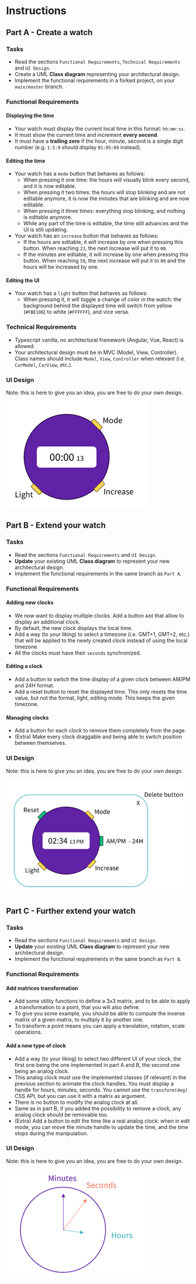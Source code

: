 # Instructions

## Part A - Create a watch

### Tasks

- Read the sections `Functional Requirements`, `Technical Requirements` and `UI Design`.
- Create a UML **Class diagram** representing your architectural design.
- Implement the functional requirements in a forked project, on your `main/master` branch.

### Functional Requirements

#### Displaying the time

- Your watch must display the current local time in this format: `hh:mm:ss`.
- It must show the current time and increment **every second**.
- It must have a **trailing zero** if the hour, minute, second is a single digit number (e.g. `1:5:9` should display `01:05:09` instead).

#### Editing the time 
- Your watch has a `mode` button that behaves as follows:
    - When pressing it one time: the hours will visually blink every second, and it is now editable.
    - When pressing it two times: the hours will stop blinking and are not editable anymore, it is now the minutes that are blinking and are now editable.
    - When pressing it three times: everything stop blinking, and nothing is editable anymore.
    - While any part of the time is editable, the time still advances and the UI is still updating.
- Your watch has an `increase` button that behaves as follows:
    - If the hours are editable, it will increase by one when pressing this button. When reaching `23`, the next increase will put it to `00`.
    - If the minutes are editable, it will increase by one when pressing this button. When reaching `59`, the next increase will put it to `00` and the hours will be increased by one.

#### Editing the UI 
- Your watch has a `light` button that behaves as follows:
    - When pressing it, it will toggle a change of color in the watch: the background behind the displayed time will switch from yellow (`#FBE106`) to white (`#FFFFFF`), and vice versa.

### Technical Requirements

- Typescript vanilla, no architectural framework (Angular, Vue, React) is allowed.
- Your architectural design must be in MVC (Model, View, Controller). Class names should include `Model`, `View`, `Controller` when relevant (i.e. `CarModel`, `CarView`, etc.).

### UI Design

Note: this is here to give you an idea, you are free to do your own design.

![Clock UI 1](./clock_ui_1.png)

## Part B - Extend your watch

### Tasks

- Read the sections `Functional Requirements` and `UI Design`.
- **Update** your existing UML **Class diagram** to represent your new architectural design.
- Implement the functional requirements in the same branch as `Part A`.

### Functional Requirements

#### Adding new clocks
- We now want to display multiple clocks. Add a button `Add` that allow to display an additional clock.
- By default, the new clock displays the local time.
- Add a way (to your liking) to select a timezone (i.e. GMT+1, GMT+2, etc.) that will be applied to the newly created clock instead of using the local timezone.
- All the clocks must have their `seconds` synchronized.

#### Editing a clock
- Add a button to switch the time display of a given clock between AM/PM and 24H format.
- Add a reset button to reset the displayed time. This only resets the time value, but not the format, light, editing mode. This keeps the given timezone.

#### Managing clocks
- Add a button for each clock to remove them completely from the page.
- (Extra) Make every clock draggable and being able to switch position between themselves.

### UI Design

Note: this is here to give you an idea, you are free to do your own design.

![Clock UI 2](./clock_ui_2.png)

## Part C - Further extend your watch

### Tasks

- Read the sections `Functional Requirements` and `UI Design`.
- **Update** your existing UML **Class diagram** to represent your new architectural design.
- Implement the functional requirements in the same branch as `Part B`.

### Functional Requirements

#### Add matrices transformation

- Add some utility functions to define a 3x3 matrix, and to be able to apply a transformation to a point, that you will also define.
- To give you some example, you should be able to compute the inverse matrix of a given matrix, to multiply it by another one.
- To transform a point means you can apply a translation, rotation, scale operations.

#### Add a new type of clock

- Add a way (to your liking) to select two different UI of your clock, the first one being the one implemented in part A and B, the second one being an analog clock.
- This analog clock must use the implemented classes (if relevant) in the previous section to animate the clock handles. You must display a handle for hours, minutes, seconds. You cannot use the `transform(deg)` CSS API, but you can use it with a matrix as argument.
- There is no button to modify the analog clock at all.
- Same as in part B, if you added the possibility to remove a clock, any analog clock should be removable too.
- (Extra) Add a button to edit the time like a real analog clock: when in edit mode, you can move the minute handle to update the time, and the time stops during the manipulation.

### UI Design

Note: this is here to give you an idea, you are free to do your own design.

![Clock UI 3](./clock_ui_3.png)
